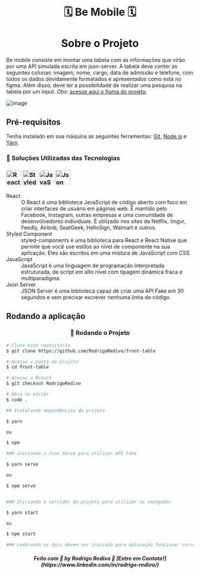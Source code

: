 ###### <h1 align="center">🗓 Be Mobile 🗓</h1>

### <h1 align="center">Sobre o Projeto</h1>

Be mobile consiste em montar uma tabela com as informações que virão por uma API simulada escrita em json-server.
A tabela deve conter as seguintes colunas: imagem, nome, cargo, data de admissão e telefone,
com todos os dados devidamente formatados e apresentados como está no figma. Além disso,
deve ter a possibilidade de realizar uma pesquisa na tabela por um input. Obs:
[acesse aqui o figma do projeto](https://www.figma.com/file/y9qJNNAckFRL7LNoyNjpv8/Teste---Be-mobile).

![image](https://user-images.githubusercontent.com/42809136/127918010-79b5d883-df57-4c6d-8a2a-43e220d3c703.png)

## Pré-requisitos

Tenha instalado em sua máquina as seguintes ferramentas:
[Git](https://git-scm.com), [Node.js](https://nodejs.org/en/) e [Yarn](https://yarnpkg.com/).

<h3>🔧 Soluções Utilizadas das Tecnologias</h3>
<h3>
  <img alt="React" title="React" src="https://upload.wikimedia.org/wikipedia/commons/thumb/a/a7/React-icon.svg/512px-React-icon.svg.png" width="40px" />
  <img alt="Styled Component" title="Styled Component" src="https://raw.githubusercontent.com/styled-components/brand/master/styled-components.png" width="40px"  />
  <img alt="JavaScript" title="JavaScript" src="https://images.vexels.com/media/users/3/166403/isolated/lists/a5a33bf3004830a2bd581e9fa65de660-icone-da-linguagem-de-programacao-javascript.png" width="40px"  style="border-radius: 25%"/>
  <img alt="Json Server" title="Json Server" src="https://i.ytimg.com/vi/xdxbbbm2aXU/maxresdefault.jpg" width="40px" height="40px" />
</h3>

<dl>
	<dt>React</dt>
		<dd>O React é uma biblioteca JavaScript de código aberto com foco em criar interfaces de usuário em páginas web. É mantido pelo Facebook, Instagram, outras empresas e uma comunidade de desenvolvedores individuais. É utilizado nos sites da Netflix, Imgur, Feedly, Airbnb, SeatGeek, HelloSign, Walmart e outros. </dd>
	<dt>Styled Component</dt>
		<dd>styled-components é uma biblioteca para React e React Native que permite que você use estilos ao nível de componente na sua aplicação. Eles são escritos em uma mistura de JavaScript com CSS.</dd>
	<dt>JavaScript</dt>
		<dd>JavaScript é uma linguagem de programação interpretada estruturada, de script em alto nível com tipagem dinâmica fraca e multiparadigma.</dd>
	<dt>Json Server</dt>
		<dd>JSON Server é uma biblioteca capaz de criar uma API Fake em 30 segundos e sem precisar escrever nenhuma linha de código.</dd>
</dl>

## Rodando a aplicação

<h3 align="center"> 🎲 Rodando o Projeto</h3>

```bash
# Clone este repositório
$ git clone https://github.com/RodrigoRedivo/front-table

# Acesse a pasta do projeto
$ cd front-table

# Acesse a Branch
$ git checkout RodrigoRedivo

# Abra no editor
$ code .

## Instalando dependências do projeto

$ yarn 

ou

$ npm 

### Iniciando o Json Serve para utilizar API Fake

$ yarn serve

ou

$ npm serve


### Iniciando o servidor do projeto para utilizar no navegador

$ yarn start

ou 

$ npm start

### Lembrando os dois devem ser iniciado para aplicação funcionar corretamente
```

<h5 align="center"> 
Feito com 💜 by Rodrigo Redivo 🤝 [Entre em Contato!](https://www.linkedin.com/in/rodrigo-redivo/)
</h5>
